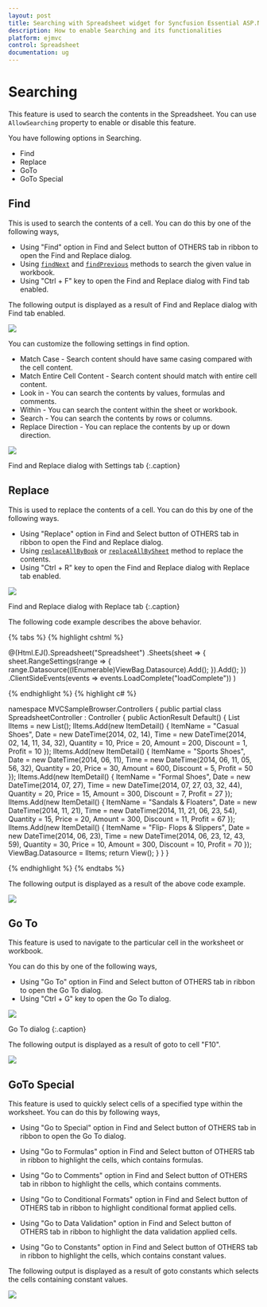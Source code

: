 ```yaml
---
layout: post
title: Searching with Spreadsheet widget for Syncfusion Essential ASP.NET MVC
description: How to enable Searching and its functionalities
platform: ejmvc
control: Spreadsheet
documentation: ug
--- 
```


# Searching

This feature is used to search the contents in the Spreadsheet. You can use `AllowSearching` property to enable or disable this feature.

You have following options in Searching.

* Find
* Replace
* GoTo
* GoTo Special

## Find

This is used to search the contents of a cell. You can do this by one of the following ways,

* Using "Find" option in Find and Select button of OTHERS tab in ribbon to open the Find and Replace dialog.
* Using [`findNext`](https://help.syncfusion.com/api/js/ejspreadsheet#methods:xlsearch-findnext "findNext") and [`findPrevious`](https://help.syncfusion.com/api/js/ejspreadsheet#methods:xlsearch-findprevious "findPrevious") methods to search the given value in workbook.
* Using "Ctrl + F" key to open the Find and Replace dialog with Find tab enabled.

The following output is displayed as a result of Find and Replace dialog with Find tab enabled.

![](Searching_images/Searching_img2.png)

You can customize the following settings in find option.

* Match Case - Search content should have same casing compared with the cell content.
* Match Entire Cell Content - Search content should match with entire cell content.
* Look in - You can search the contents by values, formulas and comments.
* Within - You can search the content within the sheet or workbook.
* Search - You can search the contents by rows or columns.
* Replace Direction - You can replace the contents by up or down direction.

![](Searching_images/Searching_img3.png)

Find and Replace dialog with Settings tab
{:.caption}

## Replace

This is used to replace the contents of a cell. You can do this by one of the following ways.

* Using "Replace" option in Find and Select button of OTHERS tab in ribbon to open the Find and Replace dialog.
* Using [`replaceAllByBook`](https://help.syncfusion.com/api/js/ejspreadsheet#methods:xlsearch-replaceallbybook "replaceAllByBook") or [`replaceAllBySheet`](https://help.syncfusion.com/api/js/ejspreadsheet#methods:xlsearch-replaceallbysheet "replaceAllBySheet") method to replace the contents.
* Using "Ctrl + R" key to open the Find and Replace dialog with Replace tab enabled.

![](Searching_images/Searching_img4.png)

Find and Replace dialog with Replace tab
{:.caption}

The following code example describes the above behavior.

{% tabs %}
{% highlight cshtml %}

@(Html.EJ().Spreadsheet<object>("Spreadsheet")
    .Sheets(sheet =>
    {
        sheet.RangeSettings(range =>
        {
            range.Datasource((IEnumerable<object>)ViewBag.Datasource).Add();
        }).Add();
    })
    .ClientSideEvents(events => events.LoadComplete("loadComplete"))
)

<script type="text/javascript">
    function loadComplete(args) {
        var excelSearch = this.XLSearch;
        if (!this.isImport) {
            excelSearch.replaceAllBySheet("Shoes", "Slippers", true, false); 
            //excelSearch.replaceAllByBook("Shoes", "Slippers", true, false);
        }
    }
</script>
    
{% endhighlight %}
{% highlight c# %}

namespace MVCSampleBrowser.Controllers
{
    public partial class SpreadsheetController : Controller
    {
        public ActionResult Default()
        {
            List<ItemDetail> lItems = new List<ItemDetail>();
            lItems.Add(new ItemDetail() { ItemName = "Casual Shoes", Date = new DateTime(2014, 02, 14), Time = new DateTime(2014, 02, 14, 11, 34, 32), Quantity = 10, Price = 20, Amount = 200, Discount = 1, Profit = 10 });
            lItems.Add(new ItemDetail() { ItemName = "Sports Shoes", Date = new DateTime(2014, 06, 11), Time = new DateTime(2014, 06, 11, 05, 56, 32), Quantity = 20, Price = 30, Amount = 600, Discount = 5, Profit = 50 });
            lItems.Add(new ItemDetail() { ItemName = "Formal Shoes", Date = new DateTime(2014, 07, 27), Time = new DateTime(2014, 07, 27, 03, 32, 44), Quantity = 20, Price = 15, Amount = 300, Discount = 7, Profit = 27 });
            lItems.Add(new ItemDetail() { ItemName = "Sandals & Floaters", Date = new DateTime(2014, 11, 21), Time = new DateTime(2014, 11, 21, 06, 23, 54), Quantity = 15, Price = 20, Amount = 300, Discount = 11, Profit = 67 });
            lItems.Add(new ItemDetail() { ItemName = "Flip- Flops & Slippers", Date = new DateTime(2014, 06, 23), Time = new DateTime(2014, 06, 23, 12, 43, 59), Quantity = 30, Price = 10, Amount = 300, Discount = 10, Profit = 70 });
            ViewBag.Datasource = lItems;
            return View();
        }
    }
}

{% endhighlight %}
{% endtabs %}

The following output is displayed as a result of the above code example.

![](Searching_images/Searching_img5.png)

## Go To

This feature is used to navigate to the particular cell in the worksheet or workbook.

You can do this by one of the following ways,

* Using "Go To" option in Find and Select button of OTHERS tab in ribbon to open the Go To dialog.
* Using "Ctrl + G" key to open the Go To dialog.

![](Searching_images/Searching_img6.png)

Go To dialog
{:.caption}

The following output is displayed as a result of goto to cell "F10".

![](Searching_images/Searching_img7.png)

## GoTo Special

This feature is used to quickly select cells of a specified type within the worksheet. You can do this by following ways,

* Using "Go to Special" option in Find and Select button of OTHERS tab in ribbon to open the Go To dialog.

* Using "Go to Formulas" option in Find and Select button of OTHERS tab in ribbon to highlight the cells, which contains formulas.

* Using "Go to Comments" option in Find and Select button of OTHERS tab in ribbon to highlight the cells, which contains comments.

* Using "Go to Conditional Formats" option in Find and Select button of OTHERS tab in ribbon to highlight conditional format applied cells.

* Using "Go to Data Validation" option in Find and Select button of OTHERS tab in ribbon to highlight the data validation applied cells.

* Using "Go to Constants" option in Find and Select button of OTHERS tab in ribbon to highlight the cells, which contains constant values.

The following output is displayed as a result of goto constants which selects the cells containing constant values.

![](Searching_images/Searching_img8.png)